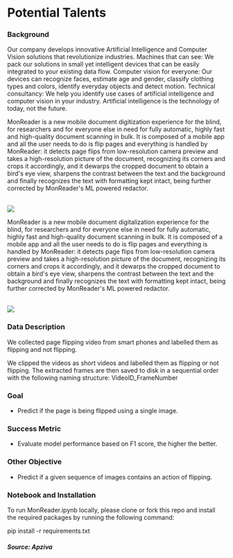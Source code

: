 # Potential Talents

### <b>Background</b>

Our company develops innovative Artificial Intelligence and Computer Vision solutions that revolutionize industries. Machines that can see: We pack our solutions in small yet intelligent devices that can be easily integrated to your existing data flow. Computer vision for everyone: Our devices can recognize faces, estimate age and gender, classify clothing types and colors, identify everyday objects and detect motion. Technical consultancy: We help you identify use cases of artificial intelligence and computer vision in your industry. Artificial intelligence is the technology of today, not the future.

MonReader is a new mobile document digitization experience for the blind, for researchers and for everyone else in need for fully automatic, highly fast and high-quality document scanning in bulk. It is composed of a mobile app and all the user needs to do is flip pages and everything is handled by MonReader: it detects page flips from low-resolution camera preview and takes a high-resolution picture of the document, recognizing its corners and crops it accordingly, and it dewarps the cropped document to obtain a bird's eye view, sharpens the contrast between the text and the background and finally recognizes the text with formatting kept intact, being further corrected by MonReader's ML powered redactor.

<br><img src="https://go.apziva.com/static/img/project_10_1.png"><br>

MonReader is a new mobile document digitalization experience for the blind, for researchers and for everyone else in need for fully automatic, highly fast and high-quality document scanning in bulk. It is composed of a mobile app and all the user needs to do is flip pages and everything is handled by MonReader: it detects page flips from low-resolution camera preview and takes a high-resolution picture of the document, recognizing its corners and crops it accordingly, and it dewarps the cropped document to obtain a bird's eye view, sharpens the contrast between the text and the background and finally recognizes the text with formatting kept intact, being further corrected by MonReader's ML powered redactor.

<br><img src="https://go.apziva.com/static/img/project_10_2.jpg"><br>

### <b>Data Description</b>

We collected page flipping video from smart phones and labelled them as flipping and not flipping.

We clipped the videos as short videos and labelled them as flipping or not flipping. The extracted frames are then saved to disk in a sequential order with the following naming structure: VideoID_FrameNumber

### <b>Goal</b>
- Predict if the page is being flipped using a single image.

### <b> Success Metric</b>
- Evaluate model performance based on F1 score, the higher the better.

### <b>Other Objective</b>
- Predict if a given sequence of images contains an action of flipping.

### <b>Notebook and Installation</b>

To run MonReader.ipynb locally, please clone or fork this repo and install the required packages by running the following command:

pip install -r requirements.txt

##### Source: Apziva
